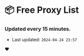 # :package: Free Proxy List
### Updated every 15 minutes.

- Last updated: `2024-04-24 23:57`

:heart:
